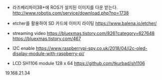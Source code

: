
- 라즈베리파이3B+에 ROS가 설치된 이미지를 다운 받는다.
http://www.robotis.com/service/download.php?no=1738

- etcher를 활용하여 SD 카드에 이미지 라이팅
https://www.balena.io/etcher/


- streaming video
https://bluexmas.tistory.com/826?category=627648
https://bluexmas.tistory.com/467

- I2C enable
https://www.raspberrypi-spy.co.uk/2018/04/i2c-oled-display-module-with-raspberry-pi/

- LCD SH1106 module 128 x 64
https://github.com/tkurbad/sh1106



19.168.21.34


